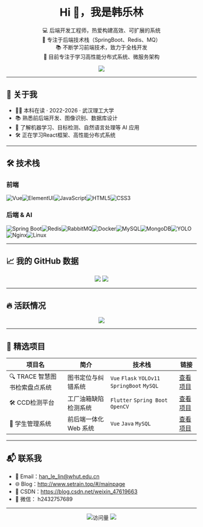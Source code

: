 <h1 align="center">Hi 👋，我是韩乐林</h1>
<p align="center">
  💻 后端开发工程师，热爱构建高效、可扩展的系统 <br/>
  🌱 专注于后端技术栈（SpringBoot、Redis、MQ）<br/>
  📚 不断学习前端技术，致力于全栈开发 <br/>
  🎯 目前专注于学习高性能分布式系统、微服务架构
</p>


<div align="center">
  <img src="https://readme-typing-svg.herokuapp.com/?lines=后端开发者;全栈开发者;致力于开发高效系统&center=true&width=600&height=45">
</div>

---

## 🚀 关于我

- 🧑‍🎓 本科在读 · 2022-2026 · 武汉理工大学
- 📚 熟悉前后端开发、图像识别、数据库设计
- 🧠 了解机器学习、目标检测、自然语言处理等 AI 应用
- 🛠️ 正在学习React框架、高性能分布式系统

---

## 🛠 技术栈

### 前端

![Vue](https://img.shields.io/badge/Vue-4FC08D?style=flat-square&logo=vue.js&logoColor=white)![ElementUI](https://img.shields.io/badge/ElementUI-409EFF?style=flat-square&logo=element&logoColor=white)![JavaScript](https://img.shields.io/badge/JavaScript-F7DF1E?style=flat-square&logo=javascript&logoColor=black)![HTML5](https://img.shields.io/badge/HTML5-E34F26?style=flat-square&logo=html5&logoColor=white)![CSS3](https://img.shields.io/badge/CSS3-1572B6?style=flat-square&logo=css3&logoColor=white)

### 后端 & AI

![Spring Boot](https://img.shields.io/badge/SpringBoot-6DB33F?style=flat-square&logo=spring-boot&logoColor=white)![Redis](https://img.shields.io/badge/Redis-DC382D?style=flat-square&logo=redis&logoColor=white)![RabbitMQ](https://img.shields.io/badge/RabbitMQ-FF6600?style=flat-square&logo=rabbitmq&logoColor=white)![Docker](https://img.shields.io/badge/Docker-2496ED?style=flat-square&logo=docker&logoColor=white)![MySQL](https://img.shields.io/badge/MySQL-4479A1?style=flat-square&logo=mysql&logoColor=white)![MongoDB](https://img.shields.io/badge/MongoDB-47A248?style=flat-square&logo=mongodb&logoColor=white)![YOLO](https://img.shields.io/badge/YOLO-v9/v10/v11-important?style=flat-square&logo=github)![Nginx](https://img.shields.io/badge/Nginx-009639?style=flat-square&logo=nginx&logoColor=white)![Linux](https://img.shields.io/badge/Linux-FCC624?style=flat-square&logo=linux&logoColor=black)

---

## 📈 我的 GitHub 数据

<div align="center">
  <img src="https://github-readme-stats.vercel.app/api?username=2Stephen&show_icons=true&theme=vue&count_private=true&hide_title=true" />
  <img src="https://github-readme-stats.vercel.app/api/top-langs/?username=2Stephen&layout=compact&theme=vue&hide=html,css,javaScript,ts&langs_count=6" />
</div>


---

## 🔥 活跃情况

<div align="center">
  <img src="https://github-readme-streak-stats.herokuapp.com/?user=2Stephen&theme=vue" />
</div>


---

## 📌 精选项目

| 项目名 | 简介 | 技术栈 | 链接 |
|--------|------|--------|------|
| 🔍 TRACE 智慧图书检索盘点系统 | 图书定位与纠错系统 | `Vue` `Flask` `YOLOv11` `SpringBoot` `MySQL` | [查看项目](https://github.com/2Stephen/TRACE_1.0) |
| 🛠️ CCD检测平台 | 工厂油箱缺陷检测系统 | `Flutter` `Spring Boot` `OpenCV` | [查看项目](https://github.com/zhangsan123/CCD-Platform) |
| 🏫 学生管理系统 | 前后端一体化 Web 系统 | `Vue` `Java` `MySQL` | [查看项目](https://github.com/zhangsan123/StudentManager) |

---

## 📬 联系我

- 📧 Email：han_le_lin@whut.edu.cn
- 🌐 Blog：http://www.setrain.top/#/mainpage
- 🧠 CSDN：https://blog.csdn.net/weixin_47619663
- 💬 微信： h2432757689

---

<p align="center">
  <img src="https://komarev.com/ghpvc/?username=2Stephen&style=flat-square&color=green" alt="访问量"/>
  <img src="https://badges.pufler.dev/visits/2Stephen/zhangsan123?logo=github" />
</p>

